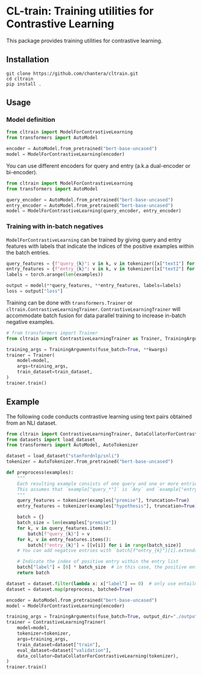 # CL-train: Training utilities for Contrastive Learning

This package provides training utilities for contrastive learning.

## Installation

```
git clone https://github.com/chantera/cltrain.git
cd cltrain
pip install .
```

## Usage

### Model definition

```py
from cltrain import ModelForContrastiveLearning
from transformers import AutoModel

encoder = AutoModel.from_pretrained("bert-base-uncased")
model = ModelForContrastiveLearning(encoder)
```

You can use different encoders for query and entry (a.k.a dual-encoder or bi-encoder).

```py
from cltrain import ModelForContrastiveLearning
from transformers import AutoModel

query_encoder = AutoModel.from_pretrained("bert-base-uncased")
entry_encoder = AutoModel.from_pretrained("bert-base-uncased")
model = ModelForContrastiveLearning(query_encoder, entry_encoder)
```

### Training with in-batch negatives

`ModelForContrastiveLearning` can be trained by giving query and entry features with labels that indicate the indices of the positive examples within the batch entries.

```py
query_features = {f"query_{k}": v in k, v in tokenizer([x["text1"] for x in examples], return_tensors="pt").items()}
entry_features = {f"entry_{k}": v in k, v in tokenizer([x["text2"] for x in examples], return_tensors="pt").items()}
labels = torch.arange(len(examples))

output = model(**query_features, **entry_features, labels=labels)
loss = output["loss"]
```

Training can be done with `transformers.Trainer` or `cltrain.ContrastiveLearningTrainer`.
`ContrastiveLearningTrainer` will accommodate batch fusion for data parallel training to increase in-batch negative examples.

```py
# from transformers import Trainer
from cltrain import ContrastiveLearningTrainer as Trainer, TrainingArguments

training_args = TrainingArguments(fuse_batch=True, **kwargs)
trainer = Trainer(
    model=model,
    args=training_args,
    train_dataset=train_dataset,
)
trainer.train()
```

## Example

The following code conducts contrastive learning using text pairs obtained from an NLI dataset.

```py
from cltrain import ContrastiveLearningTrainer, DataCollatorForContrastiveLearning, ModelForContrastiveLearning, TrainingArguments
from datasets import load_dataset
from transformers import AutoModel, AutoTokenizer

dataset = load_dataset("stanfordnlp/snli")
tokenizer = AutoTokenizer.from_pretrained("bert-base-uncased")

def preprocess(examples):
    """
    Each resulting example consists of one query and one or more entries.
    This assumes that `example["query_*"]` is `Any` and `example["entry_*"]` is `List[Any]`.
    """
    query_features = tokenizer(examples["premise"], truncation=True)
    entry_features = tokenizer(examples["hypothesis"], truncation=True)

    batch = {}
    batch_size = len(examples["premise"])
    for k, v in query_features.items():
        batch[f"query_{k}"] = v
    for k, v in entry_features.items():
        batch[f"entry_{k}"] = [[v[i]] for i in range(batch_size)]
    # You can add negative entries with `batch[f"entry_{k}"][i].extend(values)`

    # Indicate the index of positive entry within the entry list
    batch["label"] = [0] * batch_size  # in this case, the positive entry is always the first element in the list
    return batch

dataset = dataset.filter(lambda x: x["label"] == 0)  # only use entailment text pairs
dataset = dataset.map(preprocess, batched=True)

encoder = AutoModel.from_pretrained("bert-base-uncased")
model = ModelForContrastiveLearning(encoder)

training_args = TrainingArguments(fuse_batch=True, output_dir="./output")
trainer = ContrastiveLearningTrainer(
    model=model,
    tokenizer=tokenizer,
    args=training_args,
    train_dataset=dataset["train"],
    eval_dataset=dataset["validation"],
    data_collator=DataCollatorForContrastiveLearning(tokenizer),
)
trainer.train()
```